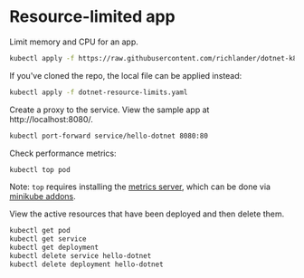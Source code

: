 # Resource-limited app

Limit memory and CPU for an app.

```bash
kubectl apply -f https://raw.githubusercontent.com/richlander/dotnet-k8s/main/resource-limits/dotnet-resource-limits.yaml
```

If you've cloned the repo, the local file can be applied instead:

```bash
kubectl apply -f dotnet-resource-limits.yaml
```

Create a proxy to the service. View the sample app at http://localhost:8080/.

```bash
kubectl port-forward service/hello-dotnet 8080:80
```

Check performance metrics:

```bash
kubectl top pod
```

Note: `top` requires installing the [metrics server](https://github.com/kubernetes-sigs/metrics-server), which can be done via [minikube addons](https://kubernetes.io/docs/tasks/configure-pod-container/assign-memory-resource/).

View the active resources that have been deployed and then delete them.

```bash
kubectl get pod
kubectl get service
kubectl get deployment
kubectl delete service hello-dotnet
kubectl delete deployment hello-dotnet
```
